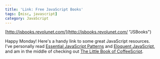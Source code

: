 ```yaml
---
title: 'Link: Free JavaScript Books'
tags: [misc, javascript]
category: JavaScript
---
```


[http://jsbooks.revolunet.com/](http://jsbooks.revolunet.com/ "JSBooks")

Happy Monday! Here's a handy link to some great JavaScript resources. I've personally read [Essential JavaScript Patterns](http://www.addyosmani.com/resources/essentialjsdesignpatterns/book/ "Addy Osmani - Essential JavaScript Design Patterns") and [Eloquent JavaScript](http://eloquentjavascript.net/contents.html "Eloquent JavaScript"), and am in the middle of checking out [The Little Book of CoffeeScript](http://arcturo.github.io/library/coffeescript "The Little Book of CoffeeScript").
